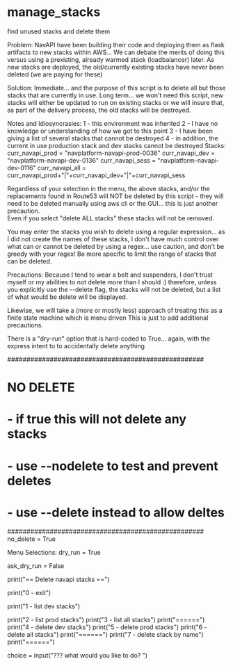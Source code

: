 # manage_stacks
find unused stacks and delete them

Problem:
NavAPI have been building their code and deploying them as flask artifacts to new stacks within AWS...
We can debate the merits of doing this versus using a prexisting, already warmed stack (loadbalancer) later.
As new stacks are deployed, the old/currently existing stacks have never been deleted (we are paying for these) 

Solution:
Immediate... and the purpose of this script is to delete all but those stacks that are currently in use.
Long term... we won't need this script, new stacks will either be updated to run on existing stacks or we will insure that, as part of the delivery process, the old stacks will be destroyed.

Notes and Idiosyncrasies:
1 - this environment was inherited
2 - I have no knowledge or understanding of how we got to this point
3 - I have been giving a list of several stacks that cannot be destroyed
4 - in addition, the current in use production stack and dev stacks cannot be destroyed
Stacks:
curr_navapi_prod = "navplatform-navapi-prod-0036"
curr_navapi_dev  = "navplatform-navapi-dev-0136"
curr_navapi_sess = "navplatform-navapi-dev-0116"
curr_navapi_all  =  curr_navapi_prod+"|"+curr_navapi_dev+"|"+curr_navapi_sess

Regardless of your selection in the menu, the above stacks, and/or the replacements found in Route53 will NOT be deleted by this script - they will need to be deleted manually using aws cli or the GUI... this is just another precaution.  
Even if you select "delete ALL stacks" these stacks will not be removed.

You may enter the stacks you wish to delete using a regular expression... as I did not create the names of these stacks, I don't have much control over what can or cannot be deleted by using a regex... use caution, and don't be greedy with your regex!  Be more specific to limit the range of stacks that can be deleted.

Precautions:
Because I tend to wear a belt and suspenders, I don't trust myself or my abilities to not delete more than I should :)
therefore, unless you explicitly use the --delete flag, the stacks will not be deleted, but a list of what would be delete will be displayed.

Likewise, we will take a (more or mostly less) approach of treating this as a finite state machine which is menu driven
This is just to add additional precautions.

There is a "dry-run" option that is hard-coded to True... again, with the express intent to to accidentally delete anything

###################################################
# NO DELETE                                       #
#    - if true this will not delete any stacks    #
#    - use --nodelete to test and prevent deletes #
#    - use --delete instead to allow deltes       #
###################################################
no_delete = True

Menu Selections:
dry_run = True

  ask_dry_run = False

  print("== Delete navapi stacks ==")
  
  print("0 - exit")
  
  print("1 - list dev  stacks")
  
  print("2 - list prod stacks")
  print("3 - list all  stacks")
  print("======")
  print("4 - delete dev  stacks")
  print("5 - delete prod stacks")
  print("6 - delete all  stacks")
  print("======")
  print("7 - delete stack by name")
  print("======")

  choice = input("??? what would you like to do? ")


